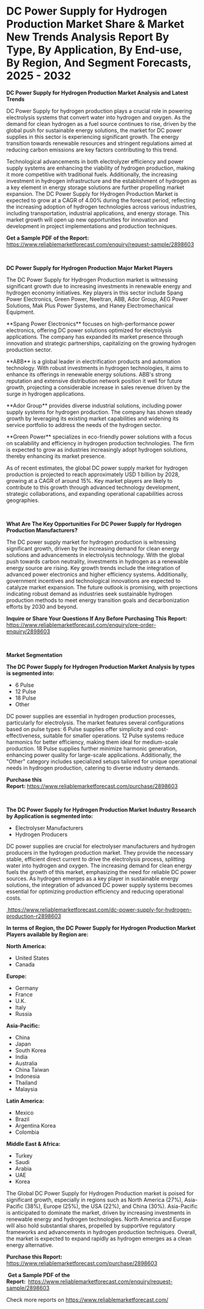 <p><h1>DC Power Supply for Hydrogen Production Market Share & Market New Trends Analysis Report By Type, By Application, By End-use, By Region, And Segment Forecasts, 2025 - 2032</h1></p><p><strong>DC Power Supply for Hydrogen Production Market Analysis and Latest Trends</strong></p>
<p><p>DC Power Supply for hydrogen production plays a crucial role in powering electrolysis systems that convert water into hydrogen and oxygen. As the demand for clean hydrogen as a fuel source continues to rise, driven by the global push for sustainable energy solutions, the market for DC power supplies in this sector is experiencing significant growth. The energy transition towards renewable resources and stringent regulations aimed at reducing carbon emissions are key factors contributing to this trend.</p><p>Technological advancements in both electrolyzer efficiency and power supply systems are enhancing the viability of hydrogen production, making it more competitive with traditional fuels. Additionally, the increasing investment in hydrogen infrastructure and the establishment of hydrogen as a key element in energy storage solutions are further propelling market expansion. The DC Power Supply for Hydrogen Production Market is expected to grow at a CAGR of 4.00% during the forecast period, reflecting the increasing adoption of hydrogen technologies across various industries, including transportation, industrial applications, and energy storage. This market growth will open up new opportunities for innovation and development in project implementations and production techniques.</p></p>
<p><strong>Get a Sample PDF of the Report:&nbsp;</strong> <a href="https://www.reliablemarketforecast.com/enquiry/request-sample/2898603?utm_campaign=3081&utm_medium=2&utm_source=Github&utm_content=ia&utm_term=15032025&utm_id=dc-power-supply-for-hydrogen-production">https://www.reliablemarketforecast.com/enquiry/request-sample/2898603</a></p>
<p>&nbsp;</p>
<p><strong>DC Power Supply for Hydrogen Production Major Market Players</strong></p>
<p><p>The DC Power Supply for Hydrogen Production market is witnessing significant growth due to increasing investments in renewable energy and hydrogen economy initiatives. Key players in this sector include Spang Power Electronics, Green Power, Neeltran, ABB, Ador Group, AEG Power Solutions, Mak Plus Power Systems, and Haney Electromechanical Equipment.</p><p>**Spang Power Electronics** focuses on high-performance power electronics, offering DC power solutions optimized for electrolysis applications. The company has expanded its market presence through innovation and strategic partnerships, capitalizing on the growing hydrogen production sector.</p><p>**ABB** is a global leader in electrification products and automation technology. With robust investments in hydrogen technologies, it aims to enhance its offerings in renewable energy solutions. ABB's strong reputation and extensive distribution network position it well for future growth, projecting a considerable increase in sales revenue driven by the surge in hydrogen applications.</p><p>**Ador Group** provides diverse industrial solutions, including power supply systems for hydrogen production. The company has shown steady growth by leveraging its existing market capabilities and widening its service portfolio to address the needs of the hydrogen sector.</p><p>**Green Power** specializes in eco-friendly power solutions with a focus on scalability and efficiency in hydrogen production technologies. The firm is expected to grow as industries increasingly adopt hydrogen solutions, thereby enhancing its market presence.</p><p>As of recent estimates, the global DC power supply market for hydrogen production is projected to reach approximately USD 1 billion by 2028, growing at a CAGR of around 15%. Key market players are likely to contribute to this growth through advanced technology development, strategic collaborations, and expanding operational capabilities across geographies.</p></p>
<p>&nbsp;</p>
<p><strong>What Are The Key Opportunities For DC Power Supply for Hydrogen Production Manufacturers?</strong></p>
<p><p>The DC power supply market for hydrogen production is witnessing significant growth, driven by the increasing demand for clean energy solutions and advancements in electrolysis technology. With the global push towards carbon neutrality, investments in hydrogen as a renewable energy source are rising. Key growth trends include the integration of advanced power electronics and higher efficiency systems. Additionally, government incentives and technological innovations are expected to catalyze market expansion. The future outlook is promising, with projections indicating robust demand as industries seek sustainable hydrogen production methods to meet energy transition goals and decarbonization efforts by 2030 and beyond.</p></p>
<p><strong>Inquire or Share Your Questions If Any Before Purchasing This Report:</strong> <a href="https://www.reliablemarketforecast.com/enquiry/pre-order-enquiry/2898603?utm_campaign=3081&utm_medium=2&utm_source=Github&utm_content=ia&utm_term=15032025&utm_id=dc-power-supply-for-hydrogen-production">https://www.reliablemarketforecast.com/enquiry/pre-order-enquiry/2898603</a></p>
<p>&nbsp;</p>
<p><strong>Market Segmentation</strong></p>
<p><strong>The DC Power Supply for Hydrogen Production Market Analysis by types is segmented into:</strong></p>
<p><ul><li>6 Pulse</li><li>12 Pulse</li><li>18 Pulse</li><li>Other</li></ul></p>
<p><p>DC power supplies are essential in hydrogen production processes, particularly for electrolysis. The market features several configurations based on pulse types: 6 Pulse supplies offer simplicity and cost-effectiveness, suitable for smaller operations. 12 Pulse systems reduce harmonics for better efficiency, making them ideal for medium-scale production. 18 Pulse supplies further minimize harmonic generation, enhancing power quality for large-scale applications. Additionally, the "Other" category includes specialized setups tailored for unique operational needs in hydrogen production, catering to diverse industry demands.</p></p>
<p><strong>Purchase this Report:&nbsp;</strong><a href="https://www.reliablemarketforecast.com/purchase/2898603?utm_campaign=3081&utm_medium=2&utm_source=Github&utm_content=ia&utm_term=15032025&utm_id=dc-power-supply-for-hydrogen-production">https://www.reliablemarketforecast.com/purchase/2898603</a></p>
<p>&nbsp;</p>
<p><strong>The DC Power Supply for Hydrogen Production Market Industry Research by Application is segmented into:</strong></p>
<p><ul><li>Electrolyser Manufacturers</li><li>Hydrogen Producers</li></ul></p>
<p><p>DC power supplies are crucial for electrolyser manufacturers and hydrogen producers in the hydrogen production market. They provide the necessary stable, efficient direct current to drive the electrolysis process, splitting water into hydrogen and oxygen. The increasing demand for clean energy fuels the growth of this market, emphasizing the need for reliable DC power sources. As hydrogen emerges as a key player in sustainable energy solutions, the integration of advanced DC power supply systems becomes essential for optimizing production efficiency and reducing operational costs.</p></p>
<p><a href="https://www.reliablemarketforecast.com/dc-power-supply-for-hydrogen-production-r2898603?utm_campaign=3081&utm_medium=2&utm_source=Github&utm_content=ia&utm_term=15032025&utm_id=dc-power-supply-for-hydrogen-production">&nbsp;https://www.reliablemarketforecast.com/dc-power-supply-for-hydrogen-production-r2898603</a></p>
<p><strong>In terms of Region, the DC Power Supply for Hydrogen Production Market Players available by Region are:</strong></p>
<p>
    <p> <strong> North America: </strong>
        <ul>
            <li>United States</li>
            <li>Canada</li>
        </ul>
        </p> 
    <p> <strong> Europe: </strong>
        <ul>
            <li>Germany</li>
            <li>France</li>
            <li>U.K.</li>
            <li>Italy</li>
            <li>Russia</li>
        </ul>
        </p> 
    <p> <strong> Asia-Pacific: </strong>
        <ul>
            <li>China</li>
            <li>Japan</li>
            <li>South Korea</li>
            <li>India</li>
            <li>Australia</li>
            <li>China Taiwan</li>
            <li>Indonesia</li>
            <li>Thailand</li>
            <li>Malaysia</li>
        </ul>
        </p> 
    <p> <strong> Latin America: </strong>
        <ul>
            <li>Mexico</li>
            <li>Brazil</li>
            <li>Argentina Korea</li>
            <li>Colombia</li>
        </ul>
        </p> 
    <p> <strong> Middle East & Africa: </strong>
        <ul>
            <li>Turkey</li>
            <li>Saudi</li>
            <li>Arabia</li>
            <li>UAE</li>
            <li>Korea</li>
        </ul>
    </p>
    </p>
<p><p>The Global DC Power Supply for Hydrogen Production market is poised for significant growth, especially in regions such as North America (27%), Asia-Pacific (38%), Europe (25%), the USA (22%), and China (30%). Asia-Pacific is anticipated to dominate the market, driven by increasing investments in renewable energy and hydrogen technologies. North America and Europe will also hold substantial shares, propelled by supportive regulatory frameworks and advancements in hydrogen production techniques. Overall, the market is expected to expand rapidly as hydrogen emerges as a clean energy alternative.</p></p>
<p><strong>Purchase this Report: </strong><a href="https://www.reliablemarketforecast.com/purchase/2898603?utm_campaign=3081&utm_medium=2&utm_source=Github&utm_content=ia&utm_term=15032025&utm_id=dc-power-supply-for-hydrogen-production">https://www.reliablemarketforecast.com/purchase/2898603</a></p>
<p>&nbsp;<strong>Get a Sample PDF of the Report:&nbsp;&nbsp;</strong><a href="https://www.reliablemarketforecast.com/enquiry/request-sample/2898603?utm_campaign=3081&utm_medium=2&utm_source=Github&utm_content=ia&utm_term=15032025&utm_id=dc-power-supply-for-hydrogen-production">https://www.reliablemarketforecast.com/enquiry/request-sample/2898603</a></p>
<p><strong></strong></p>
<p>Check more reports on <a href="https://www.reliablemarketforecast.com/?utm_campaign=3081&utm_medium=2&utm_source=Github&utm_content=ia&utm_term=15032025&utm_id=dc-power-supply-for-hydrogen-production">https://www.reliablemarketforecast.com/</a></p>